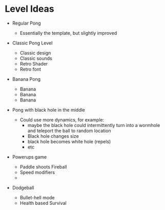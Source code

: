 # Level Ideas
- Regular Pong
  - Essentially the template, but slightly improved

- Classic Pong Level
  - Classic design
  - Classic sounds
  - Retro Shader
  - Retro font
  
- Banana Pong
  - Banana
  - Banana
  - Banana
  
- Pong with black hole in the middle
  - Could use more dynamics, for example:
    - maybe the black hole could intermittently turn into a wormhole and teleport the ball to random location
    - Black hole changes size
    - black hole becomes white hole (repels)
    - etc

- Powerups game
  - Paddle shoots Fireball
  - Speed modifiers
  - 
  
- Dodgeball
  - Bullet-hell mode
  - Health based Survival
